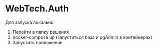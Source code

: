 # WebTech.Auth

Для запуска локально:

1) Перейти в папку решения
2) docker-compose up (запуститься база и pgAdmin в контейнерах)
3) Запустить приложение

